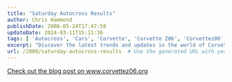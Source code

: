 ```yaml
---
title: "Saturday Autocross Results"
author: Chris Hammond
publishDate: 2008-05-24T17:47:58
updateDate: 2024-03-11T15:11:36
tags: [ 'Autocross', 'Cars', 'Corvette', 'Corvette Z06', 'Corvettez06', 'CorvetteZ06org' ]
excerpt: "Discover the latest trends and updates in the world of Corvette Z06 by visiting our blog at www.corvettez06.org. Stay in the know with us!"
url: /2008/saturday-autocross-results  # Use the generated URL with year
---
```

<p><a href="https://www.corvettez06.org/DesktopModules/EngagePublish/itemlink.aspx?itemId=90">Check out the blog post on www.corvettez06.org </a></p>

